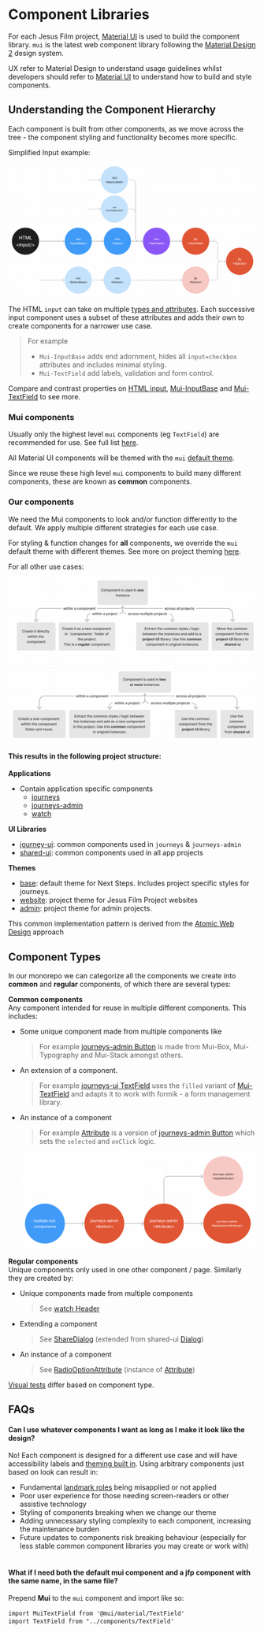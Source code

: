 # Component Libraries

For each Jesus Film project, [Material UI](https://mui.com/material-ui/getting-started/overview/) is used to build the component library. `mui` is the latest web component library following the [Material Design 2](https://m2.material.io/components?platform=web) design system.

UX refer to Material Design to understand usage guidelines whilst developers should refer to [Material UI](https://mui.com/material-ui/getting-started/supported-components/) to understand how to build and style components.

## Understanding the Component Hierarchy

Each component is built from other components, as we move across the tree - the component styling and functionality becomes more specific.

Simplified Input example:

![Component Hierarchy](./component-hierarchy.png)

The HTML `input` can take on multiple [types and attributes](https://developer.mozilla.org/en-US/docs/Web/HTML/Element/Input). Each successive input component uses a subset of these attributes and adds their own to create components for a narrower use case.

> For example
>
> - `Mui-InputBase` adds end adornment, hides all `input=checkbox` attributes and includes minimal styling.
> - `Mui-TextField` add labels, validation and form control.
>   <br />

Compare and contrast properties on [HTML input](https://developer.mozilla.org/en-US/docs/Web/HTML/Element/Input), [Mui-InputBase](https://mui.com/material-ui/api/input-base/) and [Mui-TextField](https://mui.com/material-ui/api/text-field/#advanced-configuration) to see more.

### Mui components

Usually only the highest level `mui` components (eg `TextField`) are recommended for use. See full list [here](https://mui.com/material-ui/).

All Material UI components will be themed with the `mui` [default theme](https://mui.com/material-ui/customization/default-theme/).

Since we reuse these high level `mui` components to build many different components, these are known as **common** components.

### Our components

We need the Mui components to look and/or function differently to the default. We apply multiple different strategies for each use case.

For styling & function changes for **all** components, we override the `mui` default theme with different themes.
See more on project theming [here](../03-theming/index.md).

For all other use cases:

![Other components](./other-components.png)

#### This results in the following project structure:<br/>

**Applications**

- Contain application specific components
  - [journeys](https://storybook.core.jesusfilm.org/?path=/story/journeys-conductor--default)
  - [journeys-admin](https://storybook.core.jesusfilm.org/?path=/story/journeys-admin-editor--default)
  - [watch](https://storybook.core.jesusfilm.org/?path=/story/watch-pagewrapper--default)

**UI Libraries**

- [journey-ui](https://storybook.core.jesusfilm.org/?path=/story/journeys-ui-card--default): common components used in `journeys` & `journeys-admin`
- [shared-ui](https://storybook.core.jesusfilm.org/?path=/story/shared-ui-dialog--basic): common components used in all app projects

**Themes**

- [base](https://storybook.core.jesusfilm.org/?path=/story/default-theme--viewport): default theme for Next Steps. Includes project specific styles for journeys.
- [website](https://storybook.core.jesusfilm.org/?path=/story/website-theme--components): project theme for Jesus Film Project websites
- [admin](https://storybook.core.jesusfilm.org/?path=/story/admin-theme--colors): project theme for admin projects.

This common implementation pattern is derived from the [Atomic Web Design](https://bradfrost.com/blog/post/atomic-web-design/) approach

## Component Types

In our monorepo we can categorize all the components we create into **common** and **regular** components, of which there are several types:

**Common components**<br/>
Any component intended for reuse in multiple different components. This includes:

- Some unique component made from multiple components like
  > For example [journeys-admin Button](https://storybook.core.jesusfilm.org/?path=/story/journeys-admin-editor-controlpanel-button--default) is made from Mui-Box, Mui-Typography and Mui-Stack amongst others.
- An extension of a component.
  > For example [journeys-ui TextField](https://storybook.core.jesusfilm.org/?path=/story/journeys-ui-textfield--states) uses the `filled` variant of [Mui-TextField](https://mui.com/material-ui/react-text-field/#form-props) and adapts it to work with formik - a form management library.
- An instance of a component

  > For example [Attribute](https://storybook.core.jesusfilm.org/?path=/story/journeys-admin-editor-controlpanel-attributes-attribute--default) is a version of [journeys-admin Button](https://storybook.core.jesusfilm.org/?path=/story/journeys-admin-editor-controlpanel-button--default) which sets the `selected` and `onClick` logic.

  ![Component Hierarchy](./component-types.png)

**Regular components**<br/>
Unique components only used in one other component / page. Similarly they are created by:

- Unique components made from multiple components
  > See [watch Header](https://storybook.core.jesusfilm.org/?path=/story/watch-header--default)
- Extending a component
  > See [ShareDialog](https://storybook.core.jesusfilm.org/?path=/story/watch-sharedialog--basic) (extended from shared-ui [Dialog](https://storybook.core.jesusfilm.org/?path=/story/shared-ui-dialog--info))
- An instance of a component

  > See [RadioOptionAttribute](https://storybook.core.jesusfilm.org/?path=/story/journeys-admin-editor-controlpanel-attributes-radiooption--filled) (instance of [Attribute](https://storybook.core.jesusfilm.org/?path=/story/journeys-admin-editor-controlpanel-attributes-attribute--default))

[Visual tests](../04-storybook/index.md/#when-to-write-stories) differ based on component type.
<br/>

## FAQs

#### **Can I use whatever components I want as long as I make it look like the design?**

No! Each component is designed for a different use case and will have accessibility labels and [theming built in](https://bareynol.github.io/mui-theme-creator/#TextField).
Using arbitrary components just based on look can result in:

- Fundamental [landmark roles](https://developer.mozilla.org/en-US/docs/Web/Accessibility/ARIA/roles/landmark_role) being misapplied or not applied
- Poor user experience for those needing screen-readers or other assistive technology
- Styling of components breaking when we change our theme
- Adding unnecessary styling complexity to each component, increasing the maintenance burden
- Future updates to components risk breaking behaviour (especially for less stable common component libraries you may create or work with)
  <br/><br/>

#### **What if I need both the default mui component and a jfp component with the same name, in the same file?**

Prepend **Mui** to the `mui` component and import like so:

```
import MuiTextField from '@mui/material/TextField'
import TextField from "../components/TextField'
```
